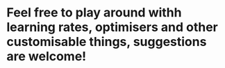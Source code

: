 # Feel free to play around withh learning rates, optimisers and other customisable things, suggestions are welcome! 
